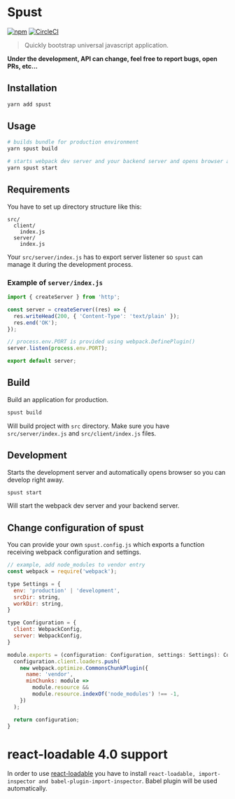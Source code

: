 # Spust

[![npm](https://img.shields.io/npm/v/spust.svg)](https://www.npmjs.com/package/spust)
[![CircleCI](https://circleci.com/gh/michalkvasnicak/spust.svg?style=svg&circle-token=39f82c45c86ac3cd0b5a94f62a1c41919edd86ec)](https://circleci.com/gh/michalkvasnicak/spust)

> Quickly bootstrap universal javascript application.

**Under the development, API can change, feel free to report bugs, open PRs, etc...**

## Installation

```sh
yarn add spust
```

## Usage

```sh
# builds bundle for production environment
yarn spust build
```

```sh
# starts webpack dev server and your backend server and opens browser automatically
yarn spust start
```

## Requirements

You have to set up directory structure like this:

```
src/
  client/
    index.js
  server/
    index.js
```

Your `src/server/index.js` has to export server listener so `spust` can manage it during the development process.

### Example of `server/index.js`

```js
import { createServer } from 'http';

const server = createServer((res) => {
  res.writeHead(200, { 'Content-Type': 'text/plain' });
  res.end('OK');
});

// process.env.PORT is provided using webpack.DefinePlugin()
server.listen(process.env.PORT);

export default server;
```

## Build

Build an application for production.

```sh
spust build
```

Will build project with `src` directory. Make sure you have `src/server/index.js` and `src/client/index.js` files.

## Development

Starts the development server and automatically opens browser so you can develop right away.

```sh
spust start
```

Will start the webpack dev server and your backend server.

## Change configuration of spust

You can provide your own `spust.config.js` which exports a function receiving webpack configuration and settings.

```js
// example, add node_modules to vendor entry
const webpack = require('webpack');

type Settings = {
  env: 'production' | 'development',
  srcDir: string,
  workDir: string,
}

type Configuration = {
  client: WebpackConfig,
  server: WebpackConfig,
}

module.exports = (configuration: Configuration, settings: Settings): Configuration => {
  configuration.client.loaders.push(
    new webpack.optimize.CommonsChunkPlugin({
      name: 'vendor',
      minChunks: module =>
        module.resource &&
        module.resource.indexOf('node_modules') !== -1,
    })
  );

  return configuration;
}
```

# react-loadable 4.0 support

In order to use [react-loadable](https://github.com/thejameskyle/react-loadable) you have to install `react-loadable, import-inspector and babel-plugin-import-inspector`. Babel plugin will be used automatically.
